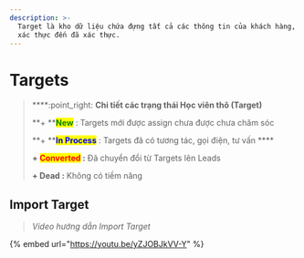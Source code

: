 ```yaml
---
description: >-
  Target là kho dữ liệu chứa đựng tất cả các thông tin của khách hàng, từ chưa
  xác thực đến đã xác thực.
---
```


# Targets

> ****:point\_right: **Chi tiết các trạng thái Học viên thô (Target)**
>
> **+ **<mark style="color:green;">**New**</mark> : Targets mới được assign chưa được chưa chăm sóc&#x20;
>
> **+ **<mark style="color:blue;">**In Process**</mark> <mark style="color:blue;"></mark><mark style="color:blue;"></mark> : Targets đã có tương tác, gọi điện, tư vấn ****&#x20;
>
> **+ **<mark style="color:red;">**Converted**</mark>** :** Đã chuyển đổi từ Targets lên Leads
>
> **+ Dead :** Không có tiềm năng

## Import Target

> _Video hướng dẫn Import Target_

{% embed url="https://youtu.be/yZJOBJkVV-Y" %}



##
